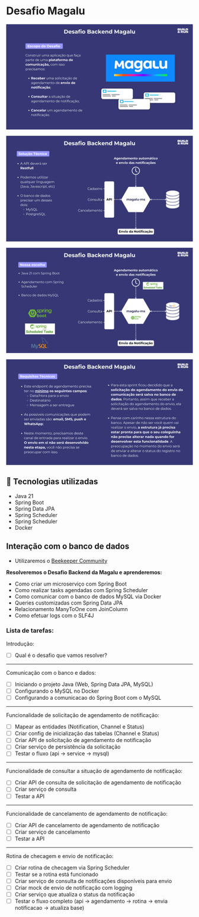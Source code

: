 # Desafio Magalu

![img.png](assets/escopo-desafio.png)

![img.png](assets/solucao-tecnica.png)

![img.png](assets/tecnologias-utilizadas.png)

![img.png](assets/requisitos-tecnicos.png)

## 🚀 Tecnologias utilizadas
* Java 21
* Spring Boot
* Spring Data JPA
* Spring Scheduler
* Spring Scheduler
* Docker

## Interação com o banco de dados

* Utilizaremos o [Beekeeper Community](https://github.com/beekeeper-studio/beekeeper-studio/releases/tag/v4.1.13)

**Resolveremos o Desafio Backend da Magalu e aprenderemos:**

- Como criar um microserviço com Spring Boot
- Como realizar tasks agendadas com Spring Scheduler
- Como comunicar com o banco de dados MySQL via Docker
- Queries customizadas com Spring Data JPA
- Relacionamento ManyToOne com JoinColumn
- Como efetuar logs com o SLF4J

### Lista de tarefas:

Introdução:

- [ ]  Qual é o desafio que vamos resolver?

---

Comunicação com o banco e dados:

- [ ]  Iniciando o projeto Java (Web, Spring Data JPA, MySQL)
- [ ]  Configurando o MySQL no Docker
- [ ]  Configurando a comunicacao do Spring Boot com o MySQL

---

Funcionalidade de solicitação de agendamento de notificação:

- [ ]  Mapear as entidades (Notification, Channel e Status)
- [ ]  Criar config de inicialização das tabelas (Channel e Status)
- [ ]  Criar API de solicitação de agendamento de notificação
- [ ]  Criar serviço de persistência da solicitação
- [ ]  Testar o fluxo (api → service → mysql)

---

Funcionalidade de consultar a situação de agendamento de notificação:

- [ ]  Criar API de consulta de solicitação de agendamento de notificação
- [ ]  Criar serviço de consulta
- [ ]  Testar a API

---

Funcionalidade de cancelamento de agendamento de notificação:

- [ ]  Criar API de cancelamento de agendamento de notificação
- [ ]  Criar serviço de cancelamento
- [ ]  Testar a API

---

Rotina de checagem e envio de notificação:

- [ ]  Criar rotina de checagem via Spring Scheduler
- [ ]  Testar se a rotina está funcionado
- [ ]  Criar serviço de consulta de notificações disponíveis para envio
- [ ]  Criar mock de envio de notificação com logging
- [ ]  Criar serviço que atualiza o status da notificação
- [ ]  Testar o fluxo completo (api → agendamento → rotina → envia notificacao → atualiza base)